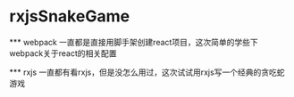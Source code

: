 # rxjsSnakeGame

*** webpack 
    一直都是直接用脚手架创建react项目，这次简单的学些下webpack关于react的相关配置

*** rxjs
    一直都有看rxjs，但是没怎么用过，这次试试用rxjs写一个经典的贪吃蛇游戏

    